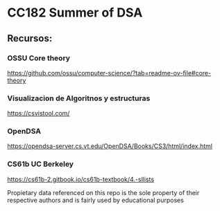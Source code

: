 # CC182 Summer of DSA
## Recursos:

### OSSU Core theory
https://github.com/ossu/computer-science/?tab=readme-ov-file#core-theory

### Visualizacion de Algoritnos y estructuras
https://csvistool.com/

### OpenDSA
https://opendsa-server.cs.vt.edu/OpenDSA/Books/CS3/html/index.html

### CS61b UC Berkeley
https://cs61b-2.gitbook.io/cs61b-textbook/4.-sllists

Propietary data referenced on this repo is the sole property of their respective authors and is fairly used by educational purposes
